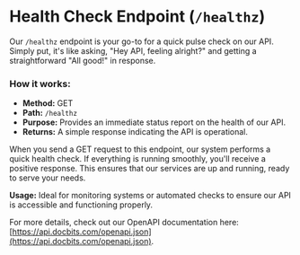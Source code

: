 # Health Check Endpoint (`/healthz`)

Our `/healthz` endpoint is your go-to for a quick pulse check on our API. Simply put, it's like asking, "Hey API, feeling alright?" and getting a straightforward "All good!" in response.

### How it works:

- **Method:** GET
- **Path:** `/healthz`
- **Purpose:** Provides an immediate status report on the health of our API.
- **Returns:** A simple response indicating the API is operational.

When you send a GET request to this endpoint, our system performs a quick health check. If everything is running smoothly, you'll receive a positive response. This ensures that our services are up and running, ready to serve your needs.

**Usage:** Ideal for monitoring systems or automated checks to ensure our API is accessible and functioning properly.

For more details, check out our OpenAPI documentation here: [https://api.docbits.com/openapi.json](https://api.docbits.com/openapi.json).
